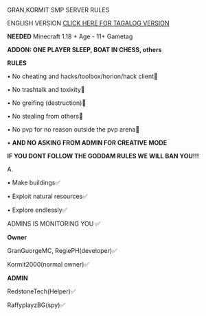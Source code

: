 GRAN,KORMIT SMP SERVER RULES 

ENGLISH VERSION [CLICK HERE FOR TAGALOG VERSION](https://github.com/GranGuorgeMC/GranKormitSMP-/tree/Master)

**NEEDED**
Minecraft 1.18 +
Age - 11+ 
Gametag 

**ADDON: ONE PLAYER SLEEP,
BOAT IN CHESS, others**

**RULES**

• No cheating and hacks/toolbox/horion/hack client🚫

• No trashtalk and toxixity🚫

• No greifing (destruction)🚫

• No stealing from others🚫

• No pvp for no reason outside the pvp arena🚫

• **AND NO ASKING FROM ADMIN FOR CREATIVE MODE**

**IF YOU DONT FOLLOW THE GODDAM RULES WE WILL BAN YOU!!!**

A.

• Make buildings✅

• Exploit natural resources✅

• Explore endlessly✅ 

ADMINS IS MONITORING YOU ✅ 

**Owner**

GranGuorgeMC, RegiePH(developer)✅

Kormit2000(normal owner)✅ 

**ADMIN**

RedstoneTech(Helper)✅

RaffyplayzBG(spy)✅


